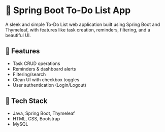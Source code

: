 # 📝 Spring Boot To-Do List App

A sleek and simple To-Do List web application built using Spring Boot and Thymeleaf, with features like task creation, reminders, filtering, and a beautiful UI.

## 🌟 Features
- Task CRUD operations
- Reminders & dashboard alerts
- Filtering/search
- Clean UI with checkbox toggles
- User authentication (Login/Logout)

## 🚀 Tech Stack
- Java, Spring Boot, Thymeleaf
- HTML, CSS, Bootstrap
- MySQL
